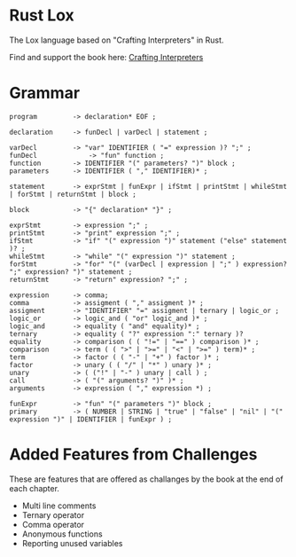 # Rust Lox

The Lox language based on "Crafting Interpreters" in Rust.

Find and support the book here:
[Crafting Interpreters](https://craftinginterpreters.com)

# Grammar

```
program			-> declaration* EOF ;

declaration		-> funDecl | varDecl | statement ;

varDecl			-> "var" IDENTIFIER ( "=" expression )? ";" ;
funDecl		        -> "fun" function ;
function		-> IDENTIFIER "(" parameters? ")" block ;
parameters		-> IDENTIFIER ( "," IDENTIFIER)* ;

statement 		-> exprStmt | funExpr | ifStmt | printStmt | whileStmt | forStmt | returnStmt | block ;

block			-> "{" declaration* "}" ;

exprStmt		-> expression ";" ;
printStmt		-> "print" expression ";" ;
ifStmt			-> "if" "(" expression ")" statement ("else" statement )? ;
whileStmt		-> "while" "(" expression ")" statement ;
forStmt			-> "for" "(" (varDecl | expression | ";" ) expression? ";" expression? ")" statement ;
returnStmt		-> "return" expression? ";" ;

expression		-> comma;
comma 			-> assigment ( "," assigment )* ;
assigment		-> "IDENTIFIER" "=" assigment | ternary | logic_or ;
logic_or		-> logic_and ( "or" logic_and )* ;
logic_and		-> equality ( "and" equality)* ;
ternary 		-> equality ( "?" expression ":" ternary )?
equality		-> comparison ( ( "!=" | "==" ) comparison )* ;
comparison		-> term ( ( ">" | ">=" | "<" | ">=" ) term)* ;
term			-> factor ( ( "-" | "+" ) factor )* ;
factor			-> unary ( ( "/" | "*" ) unary )* ;
unary 			-> ( ("!" | "-" ) unary | call ) ;
call			-> ( "(" arguments? ")" )* ;
arguments		-> expression ( "," expression *) ;

funExpr			-> "fun" "(" parameters ")" block ;
primary 		-> ( NUMBER | STRING | "true" | "false" | "nil" | "(" expression ")" | IDENTIFIER | funExpr ) ;
```

# Added Features from Challenges

These are features that are offered as challanges by the book at the end of each chapter.

- Multi line comments
- Ternary operator
- Comma operator
- Anonymous functions
- Reporting unused variables
